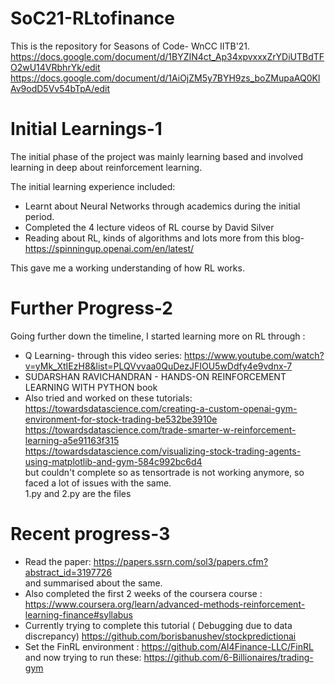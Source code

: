 # SoC21-RLtofinance
This is the repository for Seasons of Code- WnCC IITB'21.
https://docs.google.com/document/d/1BYZIN4ct_Ap34xpvxxxZrYDiUTBdTFO2wU14VRbhrYk/edit
https://docs.google.com/document/d/1AiOjZM5y7BYH9zs_boZMupaAQ0KlAv9odD5Vv54bTpA/edit


# Initial Learnings-1
The initial phase of the project was mainly learning based and involved learning in deep about reinforcement learning.


The initial learning experience included:


- Learnt about Neural Networks through academics during the initial period.   
- Completed the 4 lecture videos of RL course by David Silver    
- Reading about RL, kinds of algorithms and lots more from this blog- https://spinningup.openai.com/en/latest/  


This gave me a working understanding of how RL works.

# Further Progress-2
Going further down the timeline, I started learning more on RL through :
- Q Learning- through this video series: https://www.youtube.com/watch?v=yMk_XtIEzH8&list=PLQVvvaa0QuDezJFIOU5wDdfy4e9vdnx-7
- SUDARSHAN RAVICHANDRAN - HANDS-ON REINFORCEMENT LEARNING WITH PYTHON book
- Also tried and worked on these tutorials:  
https://towardsdatascience.com/creating-a-custom-openai-gym-environment-for-stock-trading-be532be3910e  
https://towardsdatascience.com/trade-smarter-w-reinforcement-learning-a5e91163f315   
https://towardsdatascience.com/visualizing-stock-trading-agents-using-matplotlib-and-gym-584c992bc6d4  
but couldn't complete so as tensortrade is not working anymore, so faced a lot of issues with the same.   
1.py and 2.py are the files 


# Recent progress-3
- Read the paper: 
https://papers.ssrn.com/sol3/papers.cfm?abstract_id=3197726   
and summarised about the same.
- Also completed the first 2 weeks of the coursera course :
https://www.coursera.org/learn/advanced-methods-reinforcement-learning-finance#syllabus  
- Currently trying to complete this tutorial ( Debugging due to data discrepancy) 
https://github.com/borisbanushev/stockpredictionai 
- Set the FinRL environment :
https://github.com/AI4Finance-LLC/FinRL and now trying to run these: https://github.com/6-Billionaires/trading-gym


